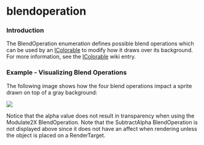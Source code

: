 # blendoperation

### Introduction

The BlendOperation enumeration defines possible blend operations which can be used by an [IColorable](../../../../frb/docs/index.php) to modify how it draws over its background. For more information, see the [IColorable](../../../../frb/docs/index.php) wiki entry.

### Example - Visualizing Blend Operations

The following image shows how the four blend operations impact a sprite drawn on top of a gray background:

![](../../../../media/2017-05-img_5913ee3513468.png)

Notice that the alpha value does not result in transparency when using the Modulate2X BlendOperation. Note that the SubtractAlpha BlendOperation is not displayed above since it does not have an affect when rendering unless the object is placed on a RenderTarget.
